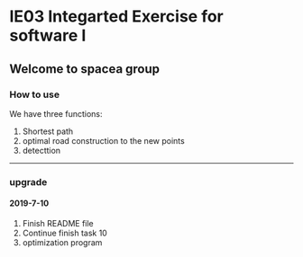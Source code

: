 # IE03 Integarted Exercise for software I  
## Welcome to spacea group

### How to use
We have three functions:
  1. Shortest path
  2. optimal road construction to the new points
  3. detecttion


------
### upgrade


#### 2019-7-10
1. Finish README file
2. Continue finish task 10
3. optimization program
